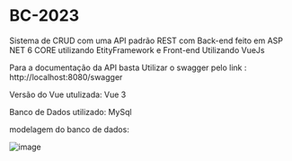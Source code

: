 # BC-2023



Sistema de CRUD com uma API padrão REST com Back-end feito em ASP NET 6 CORE utilizando EtityFramework  e Front-end Utilizando VueJs


Para a documentação da API basta Utilizar o swagger pelo link : http://localhost:8080/swagger

Versão do Vue utulizada: Vue 3

Banco de Dados utilizado: MySql

modelagem do banco de dados:

![image](https://user-images.githubusercontent.com/97440058/213798956-f98f1e64-366a-4057-85a1-4a92bf7a4294.png)
